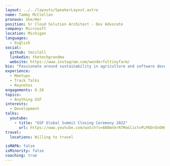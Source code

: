 ```yaml
---
layout: ../../layouts/SpeakerLayout.astro
name: Tammy McClellan
pronoun: She/Her
position: Sr Cloud Solution Architect - Dev Advocate
company: Microsoft
location: Michigan
languages:
  - English
social:
  github: tmcclell
  linkedin: thetechgrandma
  website: https://www.instagram.com/wonderfultinyfarm/
bio: "Passionate around sustainability in agriculture and software development. Co-chair of the Community working group, member of Standards and OpenSource. Microsoft org lead for Microsoft."
experience:
  - Meetups
  - Track Talks
  - Keynotes
engagements: 6-20
topics:
  - Anything GSF
interests:
  - Development
talks:
  youtube:
    - title: "GSF Global Summit Closing Ceremony 2022"
      url: https://www.youtube.com/watch?v=6B8mnhrR7Mo&list=PLPDOrOxOHQcPMDwSqhq2Jig3geJthpt2l
travel:
  locations: Willing to travel

isMAPA: false
isMinority: false
coaching: true
---
```

